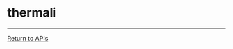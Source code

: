 # thermali

---
[Return to APIs](http://opencomputeproject.github.io/OpenNetworkLinux/onlp/implementors/apis)
